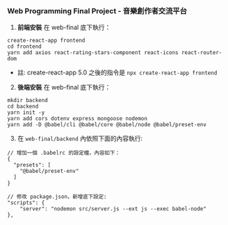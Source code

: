 ### Web Programming Final Project - 音樂創作者交流平台
1. **前端安裝**
在 web-final 底下執行：
```bash=
create-react-app frontend
cd frontend
yarn add axios react-rating-stars-component react-icons react-router-dom
```
* 註: create-react-app 5.0 之後的指令是 `npx create-react-app frontend`


2. **後端安裝**
在 web-final 底下執行：
```bash=
mkdir backend
cd backend
yarn init -y
yarn add cors dotenv express mongoose nodemon
yarn add -D @babel/cli @babel/core @babel/node @babel/preset-env
```

3. 在 `web-final/backend` 內依照下面的內容執行:
```bash=
// 增加一個 .babelrc 的設定檔，內容如下：
{
  "presets": [
    "@babel/preset-env"
  ]
}

// 修改 package.json，新增底下設定:
"scripts": {
    "server": "nodemon src/server.js --ext js --exec babel-node"
},
```
